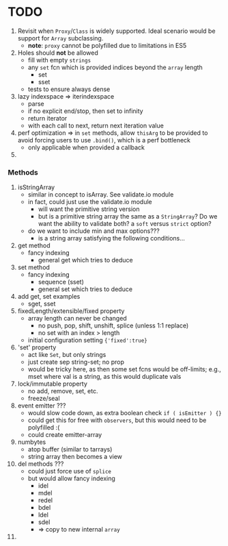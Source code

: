 TODO
====

1. Revisit when `Proxy`/`Class` is widely supported. Ideal scenario would be support for `Array` subclassing.
	-	__note__: `proxy` cannot be polyfilled due to limitations in ES5
2. Holes should __not__ be allowed
	-	fill with empty `strings`
	-	any `set` fcn which is provided indices beyond the `array` length
		-	set
		-	sset
	-	tests to ensure always dense
3. lazy indexspace => iterindexspace
	-	parse
	-	if no explicit end/stop, then set to infinity
	-	return iterator
	-	with each call to next, return next iteration value
4. perf optimization => in `set` methods, allow `thisArg` to be provided to avoid forcing users to use `.bind()`, which is a perf bottleneck
	-	only applicable when provided a callback
5. 


### Methods

1. isStringArray
	-	similar in concept to isArray. See validate.io module
	-	in fact, could just use the validate.io module
		-	will want the primitive string version
		-	but is a primitive string array the same as a `StringArray`? Do we want the ability to validate both? a `soft` versus `strict` option?
	-	do we want to include min and max options???
		-	is a string array satisfying the following conditions...
2. get method
	-	fancy indexing
		-	general get which tries to deduce
3. set method
	-	fancy indexing
		-	sequence (sset)
		-	general set which tries to deduce
4. add get, set examples
	-	sget, sset
5. fixedLength/extensible/fixed property
	-	array length can never be changed
		-	no push, pop, shift, unshift, splice (unless 1:1 replace)
		-	no set with an index > length
	-	initial configuration setting `{'fixed':true}`
6. 'set' property
	-	act like `Set`, but only strings
	-	just create sep string-set; no prop
	-	would be tricky here, as then some set fcns would be off-limits; e.g., mset where val is a string, as this would duplicate vals
7. lock/immutable property
	-	no add, remove, set, etc.
	-	freeze/seal
8. event emitter ???
	-	would slow code down, as extra boolean check `if ( isEmitter ) {}`
	-	could get this for free with `observers`, but this would need to be polyfilled :(
	-	could create emitter-array
9. numbytes
	-	atop buffer (similar to tarrays)
	-	string array then becomes a view
10. del methods ???
	-	could just force use of `splice`
	-	but would allow fancy indexing
		-	idel
		-	mdel
		-	redel
		-	bdel
		-	ldel
		-	sdel
		-	=> copy to new internal `array`
11. 


